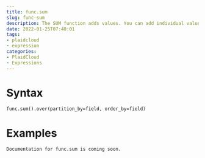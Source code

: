```yaml
---
title: func.sum
slug: func-sum
description: The SUM function adds values. You can add individual values, cell references or ranges or a mix of all three
date: 2022-01-25T07:40:01
tags:
- plaidcloud
- expression
categories:
- PlaidCloud
- Expressions
---
```



# Syntax



```
func.sum().over(partition_by=field, order_by=field)
```


# Examples



```
Documentation for func.sum is coming soon.
```
